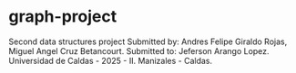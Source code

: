 # graph-project
Second data structures project
Submitted by: Andres Felipe Giraldo Rojas, Miguel Angel Cruz Betancourt.
Submitted to: Jeferson Arango Lopez.
Universidad de Caldas - 2025 - II.
Manizales - Caldas.